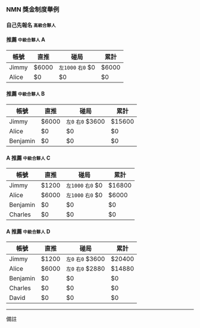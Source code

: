 ### NMN 獎金制度舉例

#### 自己先報名 `高級合夥人`

#### 推薦 `中級合夥人` A

| 帳號 | 直推 | 碰局 | 累計 |
|---|---|---|---|
| Jimmy | $6000 | `左1000` `右0` $0 | $6000 |
| Alice | $0 | $0 | $0 |

#### 推薦 `中級合夥人` B

| 帳號 | 直推 | 碰局 | 累計 |
|---|---|---|---|
| Jimmy | $6000 | `左0` `右0` $3600 | $15600 |
| Alice | $0 | $0 | $0 |
| Benjamin | $0 | $0 | $0 |


#### A 推薦 `中級合夥人` C

| 帳號 | 直推 | 碰局 | 累計 |
|---|---|---|---|
| Jimmy | $1200 | `左1000` `右0` $0 | $16800 |
| Alice | $6000 | `左1000` `右0` $0 | $6000 |
| Benjamin | $0 | $0 | $0 |
| Charles | $0 | $0 | $0 |

#### A 推薦 `中級合夥人` D

| 帳號 | 直推 | 碰局 | 累計 |
|---|---|---|---|
| Jimmy | $1200 | `左0` `右0` $3600 | $20400 |
| Alice | $6000 | `左0` `右0` $2880 | $14880 |
| Benjamin | $0 | $0 | $0 |
| Charles | $0 | $0 | $0 |
| David | $0 | $0 | $0 |



---

備註

